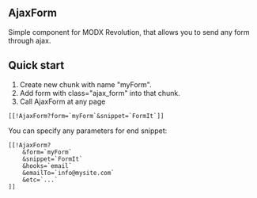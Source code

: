 ## AjaxForm

Simple component for MODX Revolution, that allows you to send any form through ajax.

## Quick start
1. Create new chunk with name "myForm".
2. Add form with class="ajax_form" into that chunk.
3. Call AjaxForm at any page 
```
[[!AjaxForm?form=`myForm`&snippet=`FormIt`]]
```

You can specify any parameters for end snippet:
```
[[!AjaxForm?
	&form=`myForm`
	&snippet=`FormIt`
	&hooks=`email`
	&emailTo=`info@mysite.com`
	&etc=`...`
]]
```